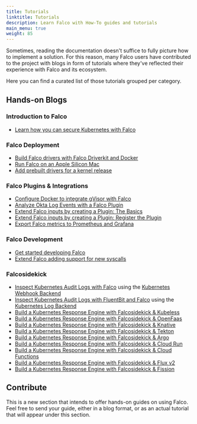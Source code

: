 ```yaml
---
title: Tutorials
linktitle: Tutorials
description: Learn Falco with How-To guides and tutorials
main_menu: true
weight: 85
---
```


Sometimes, reading the documentation doesn't suffice to fully picture how to implement a solution. For this reason, many Falco users have contributed to the project with blogs in form of tutorials where they've reflected their experience with Falco and its ecosystem.

Here you can find a curated list of those tutorials grouped per category.

## Hands-on Blogs

### Introduction to Falco
- [Learn how you can secure Kubernetes with Falco](/blog/intro-k8s-security-monitoring/)

### Falco Deployment
- [Build Falco drivers with Falco Driverkit and Docker](/blog/falco-driverkit-debian-docker/)
- [Run Falco on an Apple Silicon Mac](/blog/falco-apple-silicon/)
- [Add prebuilt drivers for a kernel release](/docs/tutorials/add-prebuilt-driver-config/)

### Falco Plugins & Integrations
- [Configure Docker to integrate gVisor with Falco](/blog/intro-gvisor-falco/)
- [Analyze Okta Log Events with a Falco Plugin](/blog/falco-okta-plugin/)
- [Extend Falco inputs by creating a Plugin: The Basics](/blog/extend-falco-inputs-with-a-plugin-the-basics/)
- [Extend Falco inputs by creating a Plugin: Register the Plugin](/blog/extend-falco-inputs-with-a-plugin-register/)
- [Export Falco metrics to Prometheus and Grafana](/blog/falco-kind-prometheus-grafana/)

### Falco Development
- [Get started developing Falco](/blog/intro-development-falco/)
- [Extend Falco adding support for new syscalls](/blog/falco-monitoring-new-syscalls/)

### Falcosidekick

- [Inspect Kubernetes Audit Logs with Falco](/blog/detect-malicious-behaviour-on-kubernetes-api-server-through-audit-logs/) using the [Kubernetes Webhook Backend](https://kubernetes.io/docs/tasks/debug/debug-cluster/audit/#webhook-backend)
- [Inspect Kubernetes Audit Logs with FluentBit and Falco](/blog/detect-malicious-behaviour-on-kubernetes-api-server-through-gathering-audit-logs-by-using-fluentbit-part-2/) using the [Kubernetes Log Backend](https://kubernetes.io/docs/tasks/debug/debug-cluster/audit/#log-backend)
- [Build a Kubernetes Response Engine with Falcosidekick & Kubeless](/blog/falcosidekick-response-engine-part-1-kubeless/)
- [Build a Kubernetes Response Engine with Falcosidekick & OpenFaas](/blog/falcosidekick-response-engine-part-2-openfaas/)
- [Build a Kubernetes Response Engine with Falcosidekick & Knative](/blog/falcosidekick-response-engine-part-3-knative/)
- [Build a Kubernetes Response Engine with Falcosidekick & Tekton](/blog/falcosidekick-response-engine-part-4-tekton/)
- [Build a Kubernetes Response Engine with Falcosidekick & Argo](/blog/falcosidekick-response-engine-part-5-argo/)
- [Build a Kubernetes Response Engine with Falcosidekick & Cloud Run](/blog/falcosidekick-response-engine-part-6-cloud-run/)
- [Build a Kubernetes Response Engine with Falcosidekick & Cloud Functions](/blog/falcosidekick-response-engine-part-7-cloud-functions/)
- [Build a Kubernetes Response Engine with Falcosidekick & Flux v2](/blog/falcosidekick-response-engine-part-8-fluxv2/)
- [Build a Kubernetes Response Engine with Falcosidekick & Fission](/blog/falcosidekick-response-engine-part-9-fission/)

## Contribute
This is a new section that intends to offer hands-on guides on using Falco. Feel free to send your guide, either in a blog format, or as an actual tutorial that will appear under this section.
